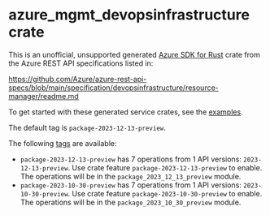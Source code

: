 # azure_mgmt_devopsinfrastructure crate

This is an unofficial, unsupported generated [Azure SDK for Rust](https://github.com/Azure/azure-sdk-for-rust/tree/legacy) crate from the Azure REST API specifications listed in:

https://github.com/Azure/azure-rest-api-specs/blob/main/specification/devopsinfrastructure/resource-manager/readme.md

To get started with these generated service crates, see the [examples](https://github.com/Azure/azure-sdk-for-rust/blob/legacy/services/README.md#examples).

The default tag is `package-2023-12-13-preview`.

The following [tags](https://github.com/Azure/azure-sdk-for-rust/blob/legacy/services/tags.md) are available:

- `package-2023-12-13-preview` has 7 operations from 1 API versions: `2023-12-13-preview`. Use crate feature `package-2023-12-13-preview` to enable. The operations will be in the `package_2023_12_13_preview` module.
- `package-2023-10-30-preview` has 7 operations from 1 API versions: `2023-10-30-preview`. Use crate feature `package-2023-10-30-preview` to enable. The operations will be in the `package_2023_10_30_preview` module.